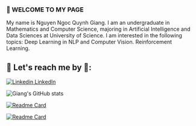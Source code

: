 
###  📌 WELCOME TO MY PAGE 
My name is Nguyen Ngoc Quynh Giang. I am an undergraduate in Mathematics and Computer Science, majoring in Artificial Intelligence and Data Sciences at University of Science. I am interested in the following topics: Deep Learning in NLP and Computer Vision. Reinforcement Learning.

 ## 🌱 Let's reach me by 🌱:
[![Linkedin](https://i.stack.imgur.com/gVE0j.png) LinkedIn](https://www.linkedin.com/in/nguy%E1%BB%85n-ng%E1%BB%8Dc-giang/)


![Giang's GitHub stats](https://github-readme-stats.vercel.app/api?username=nguyenngocquynhgiang&hide=contribs,prs&show_icons=true&theme=radical)

[![Readme Card](https://github-readme-stats.vercel.app/api/pin/?username=nguyenngocquynhgiang&repo=GEMINI-AI-Web-App&show_icons=true&theme=radical)](https://github.com/nguyenngocquynhgiang/GEMINI-AI-Web-App)

[![Readme Card](https://github-readme-stats.vercel.app/api/pin/?username=nguyenngocquynhgiang&repo=Building-a-Retail-Data-Pipeline/tree/master&show_icons=true&theme=gruvbox)](https://github.com/nguyenngocquynhgiang/Building-a-Retail-Data-Pipeline/tree/master)


